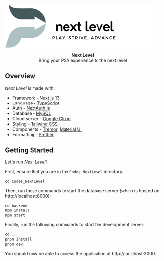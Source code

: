 ![Next Level](NextLevel-Logo.png)

<div align="center"><strong>Next Level</strong></div>
<div align="center">Bring your PSA experience to the next level</div>

## Overview

_Next Level_ is made with:

- Framework - [Next.js 13](https://nextjs.org/13)
- Language - [TypeScript](https://www.typescriptlang.org)
- Auth - [NextAuth.js](https://next-auth.js.org)
- Database - [MySQL](https://www.mysql.com/)
- Cloud server - [Google Cloud](https://cloud.google.com/?hl=en)
- Styling - [Tailwind CSS](https://tailwindcss.com)
- Components - [Tremor](https://www.tremor.so), [Material UI](https://mui.com/)
- Formatting - [Prettier](https://prettier.io)

## Getting Started

Let's run _Next Level_!

First, ensure that you are in the `Codes_NextLevel` directory. 
```
cd Codes_NextLevel
```

Then, run these commands to start the database server (which is hosted on http://localhost:8000): 
```
cd backend 
npm install 
npm start

```

Finally, run the following commands to start the development server:

```
cd .. 
pnpm install
pnpm dev
```

You should now be able to access the application at http://localhost:3000.
